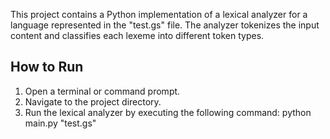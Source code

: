 This project contains a Python implementation of a lexical analyzer for a language represented in the "test.gs" file. The analyzer tokenizes the input content and classifies each lexeme into different token types.


## How to Run
1. Open a terminal or command prompt.
2. Navigate to the project directory.
3. Run the lexical analyzer by executing the following command:
   python main.py "test.gs"